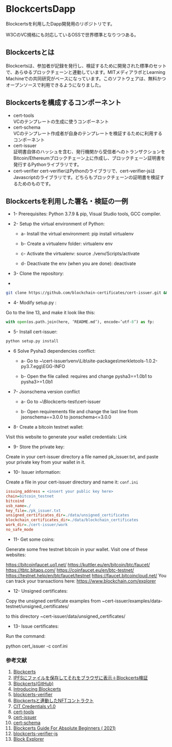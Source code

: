 # BlockcertsDapp
Blockcertsを利用したDapp開発用のリポジトリです。  

W3CのVC規格にも対応しているOSSで世界標準となりつつある。

## Blockcertsとは
Blockcertsは、参加者が記録を発行し、検証するために開発された標準のセットで、あらゆるブロックチェーンと連動しています。MITメディアラボとLearning Machineでの共同研究がベースになっています。このソフトウェアは、無料かつオープンソースで利用できるようになりました。

## Blockcertsを構成するコンポーネント

- cert-tools  
VCのテンプレートの生成に使うコンポーネント
- cert-schema  
VCのテンプレート作成者が自身のテンプレートを検証するために利用するコンポーネント
- cert-issuer  
証明書自体のハッシュを含む、発行機関から受信者へのトランザクションをBitcoin/Ethereumブロックチェーン上に作成し、ブロックチェーン証明書を発行するPythonライブラリです。
- cert-verifier 
cert-verifierはPythonのライブラリで、cert-verifier-jsはJavascriptのライブラリです。どちらもブロックチェーンの証明書を検証するためのものです。

## Blockcertsを利用した署名・検証の一例

- 1- Prerequisites: Python 3.7.9 & pip, Visual Studio tools, GCC compiler.

- 2- Setup the virtual environment of Python:

  - a- Install the virtual environment: pip install virtualenv

  - b- Create a virtualenv folder: virtualenv env

  - c- Activate the virtualenv: source ./venv/Scripts/activate

  - d- Deactivate the env (when you are done): deactivate

- 3- Clone the repository:
- 
```zsh
git clone https://github.com/blockchain-certificates/cert-issuer.git && cd cert-issuer
```

- 4- Modify setup.py :

Go to the line 13, and make it look like this:

```py
with open(os.path.join(here, ‘README.md’), encode=’utf-8’) as fp:
```

- 5- Install cert-issuer:

```zsh
python setup.py install
```

- 6 Solve Pysha3 dependencies conflict:

  - a- Go to ~\cert-issuer\venv\Lib\site-packages\merkletools-1.0.2-py3.7.egg\EGG-INFO

  - b- Open the file called: requires and change pysha3==1.0b1 to pysha3>=1.0b1

- 7- Jsonschema version conflict

  - a- Go to ~\Blockcerts-test\cert-issuer

  - b- Open requirements file and change the last line from jsonschema==3.0.0 to jsonschema<=3.0.0

- 8- Create a bitcoin testnet wallet:

Visit this website to generate your wallet credentials: Link

- 9- Store the private key:

Create in your cert-issuer directory a file named pk_issuer.txt, and paste your private key from your wallet in it.

- 10- Issuer information:

Create a file in your cert-issuer directory and name it: `conf.ini`

```ini
issuing_address = <insert your public key here>
chain=bitcoin_testnet
bitcoind
usb_name=./
key_file=./pk_issuer.txt
unsigned_certificates_dir=./data/unsigned_certificates
blockchain_certificates_dir=./data/blockchain_certificates
work_dir=./cert-issuer/work
no_safe_mode
```

- 11- Get some coins:

Generate some free testnet bitcoin in your wallet. Visit one of these websites:

https://bitcoinfaucet.uo1.net/
https://kuttler.eu/en/bitcoin/btc/faucet/
https://tbtc.bitaps.com/
https://coinfaucet.eu/en/btc-testnet/
https://testnet.help/en/btcfaucet/testnet
https://faucet.bitcoincloud.net/
You can track your transactions here: https://www.blockchain.com/explorer

- 12- Unsigned certificates:

Copy the unsigned certificate examples from ~cert-issuer/examples/data-testnet/unsigned_certificates/

to this directory ~cert-issuer/data/unsigned_certificates/

- 13- Issue certificates:

Run the command:

python cert_issuer -c conf.ini

### 参考文献
1. [Blockcerts](https://www.blockcerts.org/)
2. [IPFSにファイルを保存してそれをブラウザに表示＋Blockcerts検証](https://akutsu0521.medium.com/ipfs%E3%81%AB%E3%83%95%E3%82%A1%E3%82%A4%E3%83%AB%E3%82%92%E4%BF%9D%E5%AD%98%E3%81%97%E3%81%A6%E3%81%9D%E3%82%8C%E3%82%92%E3%83%96%E3%83%A9%E3%82%A6%E3%82%B6%E3%81%AB%E8%A1%A8%E7%A4%BA-blockcerts%E6%A4%9C%E8%A8%BC-4c5cdc967a83)
3. [Blockcerts(GitHub)](https://github.com/blockchain-certificates)
4. [Introducing Blockcerts](https://www.youtube.com/watch?v=5wAyS1e_hOo)
5. [blockcerts-verifier](https://github.com/blockchain-certificates/blockcerts-verifier)
6. [Blockcertsと連動したNFTコントラクト](https://polygonscan.com/address/0xe51496841cd6050a6c17b81b721e60044017ee79#code)
7. [CIT Credentials v1.0](https://opensea.io/assets/matic/0xe51496841cd6050a6c17b81b721e60044017ee79/121)
8. [cert-tools](https://github.com/blockchain-certificates/cert-tools)
9. [cert-issuer](https://github.com/blockchain-certificates/cert-issuer)
10. [cert-schema](https://github.com/blockchain-certificates/cert-schema)
11. [Blockcerts Guide For Absolute Beginners ( 2021)](https://elamlaquighita.medium.com/blockcerts-guide-for-absolute-beginners-2021-1491a087dcc5)
12. [blockcerts-verifier-js](https://github.com/blockchain-certificates/cert-verifier-js)
13. [Block Explorer](https://www.blockchain.com/explorer)
